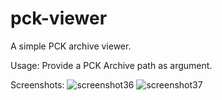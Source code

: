 # pck-viewer
A simple PCK archive viewer.

Usage:
Provide a PCK Archive path as argument.

Screenshots:
![screenshot36](https://user-images.githubusercontent.com/102065761/160145944-39fcc2b8-dd56-4993-b43b-0eb94cbc67f7.png)
![screenshot37](https://user-images.githubusercontent.com/102065761/160145967-5b7567a6-072a-4ff2-a61a-bbd974147a7f.png)
